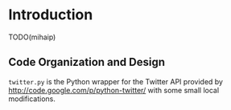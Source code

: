 # Introduction

TODO(mihaip)

## Code Organization and Design

`twitter.py` is the Python wrapper for the Twitter API provided by http://code.google.com/p/python-twitter/ with some small local modifications.

